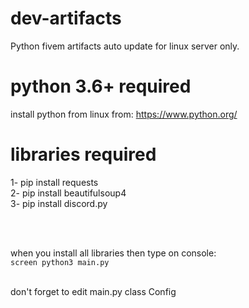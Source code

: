 # dev-artifacts
Python fivem artifacts auto update for linux server only.

# python 3.6+ required
install python from linux from: https://www.python.org/<br>

# libraries required

1- pip install requests<br>
2- pip install beautifulsoup4<br>
3- pip install discord.py<br>

<br><br>

when you install all libraries then type on console: <br>```screen python3 main.py```

<br>
don't forget to edit main.py class Config

